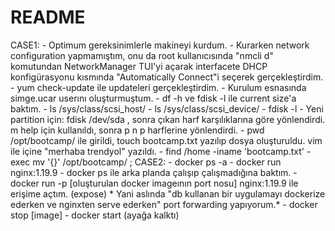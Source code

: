 # README
CASE1:  - Optimum gereksinimlerle makineyi kurdum. - Kurarken network configuration yapmamıştım, onu da root kullanıcısında "nmcli d" komutundan NetworkManager TUI'yi açarak interfacete DHCP konfigürasyonu kısmında "Automatically Connect"i seçerek gerçekleştirdim. - yum check-update ile updateleri gerçekleştirdim. - Kurulum esnasında simge.ucar userını oluşturmuştum. - df -h ve fdisk -l ile current size'a baktım.  - ls /sys/class/scsi_host/  - ls /sys/class/scsi_device/ - fdisk -l - Yeni partition için: fdisk /dev/sda , sonra çıkan harf karşılıklarına göre yönlendirdi. m help için kullanıldı, sonra p n p harflerine yönlendirdi. - pwd /opt/bootcamp/ ile girildi, touch bootcamp.txt yazılıp dosya oluşturuldu. vim ile içine "merhaba trendyol" yazıldı. - find /home -iname 'bootcamp.txt' -exec mv '{}' /opt/bootcamp/ \;  CASE2: - docker ps -a - docker run nginx:1.19.9 - docker ps ile arka planda çalışıp çalışmadığına baktım. - docker run -p [oluşturulan docker imageının port nosu] nginx:1.19.9 ile erişime açtım. (expose) * Yani aslında "db kullanan bir uygulamayı dockerize ederken ve nginxten serve ederken" port forwarding yapıyorum.* - docker stop [image]  - docker start (ayağa kalktı)
